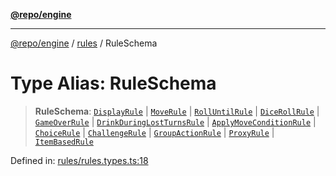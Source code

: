 [**@repo/engine**](../../README.md)

***

[@repo/engine](../../modules.md) / [rules](../README.md) / RuleSchema

# Type Alias: RuleSchema

> **RuleSchema**: [`DisplayRule`](DisplayRule.md) \| [`MoveRule`](MoveRule.md) \| [`RollUntilRule`](RollUntilRule.md) \| [`DiceRollRule`](DiceRollRule.md) \| [`GameOverRule`](GameOverRule.md) \| [`DrinkDuringLostTurnsRule`](DrinkDuringLostTurnsRule.md) \| [`ApplyMoveConditionRule`](ApplyMoveConditionRule.md) \| [`ChoiceRule`](ChoiceRule.md) \| [`ChallengeRule`](ChallengeRule.md) \| [`GroupActionRule`](GroupActionRule.md) \| [`ProxyRule`](ProxyRule.md) \| [`ItemBasedRule`](ItemBasedRule.md)

Defined in: [rules/rules.types.ts:18](https://github.com/alexqguo/drinking-board-game-v3/blob/1123a2491488adcd1534d1bcc4d95b9a9f0d7a43/packages/engine/src/rules/rules.types.ts#L18)
